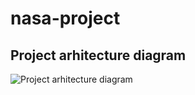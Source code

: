 # nasa-project

## Project arhitecture diagram
![Project arhitecture diagram](project_arhitecture_diagram "Project arhitecture diagram")
